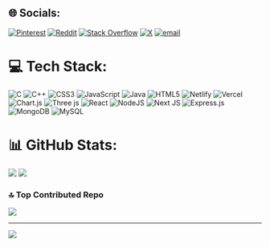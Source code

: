 
## 🌐 Socials:
[![Pinterest](https://img.shields.io/badge/Pinterest-%23E60023.svg?logo=Pinterest&logoColor=white)](https://pinterest.com/gunjit15) [![Reddit](https://img.shields.io/badge/Reddit-%23FF4500.svg?logo=Reddit&logoColor=white)](https://reddit.com/user/Firm-Adagio4759) [![Stack Overflow](https://img.shields.io/badge/-Stackoverflow-FE7A16?logo=stack-overflow&logoColor=white)](https://stackoverflow.com/users/30596122) [![X](https://img.shields.io/badge/X-black.svg?logo=X&logoColor=white)](https://x.com/__Gunjit) [![email](https://img.shields.io/badge/Email-D14836?logo=gmail&logoColor=white)](mailto:gunjit15@gmail.com) 

# 💻 Tech Stack:
![C](https://img.shields.io/badge/c-%2300599C.svg?style=for-the-badge&logo=c&logoColor=white) ![C++](https://img.shields.io/badge/c++-%2300599C.svg?style=for-the-badge&logo=c%2B%2B&logoColor=white) ![CSS3](https://img.shields.io/badge/css3-%231572B6.svg?style=for-the-badge&logo=css3&logoColor=white) ![JavaScript](https://img.shields.io/badge/javascript-%23323330.svg?style=for-the-badge&logo=javascript&logoColor=%23F7DF1E) ![Java](https://img.shields.io/badge/java-%23ED8B00.svg?style=for-the-badge&logo=openjdk&logoColor=white) ![HTML5](https://img.shields.io/badge/html5-%23E34F26.svg?style=for-the-badge&logo=html5&logoColor=white) ![Netlify](https://img.shields.io/badge/netlify-%23000000.svg?style=for-the-badge&logo=netlify&logoColor=#00C7B7) ![Vercel](https://img.shields.io/badge/vercel-%23000000.svg?style=for-the-badge&logo=vercel&logoColor=white) ![Chart.js](https://img.shields.io/badge/chart.js-F5788D.svg?style=for-the-badge&logo=chart.js&logoColor=white) ![Three js](https://img.shields.io/badge/threejs-black?style=for-the-badge&logo=three.js&logoColor=white) ![React](https://img.shields.io/badge/react-%2320232a.svg?style=for-the-badge&logo=react&logoColor=%2361DAFB) ![NodeJS](https://img.shields.io/badge/node.js-6DA55F?style=for-the-badge&logo=node.js&logoColor=white) ![Next JS](https://img.shields.io/badge/Next-black?style=for-the-badge&logo=next.js&logoColor=white) ![Express.js](https://img.shields.io/badge/express.js-%23404d59.svg?style=for-the-badge&logo=express&logoColor=%2361DAFB) ![MongoDB](https://img.shields.io/badge/MongoDB-%234ea94b.svg?style=for-the-badge&logo=mongodb&logoColor=white) ![MySQL](https://img.shields.io/badge/mysql-4479A1.svg?style=for-the-badge&logo=mysql&logoColor=white)
# 📊 GitHub Stats:
![](https://github-readme-stats.vercel.app/api?username=snowleaopardxt&theme=dark&hide_border=true&include_all_commits=false&count_private=false)
![](https://nirzak-streak-stats.vercel.app/?user=snowleaopardxt&theme=dark&hide_border=true)

### 🔝 Top Contributed Repo
![](https://github-contributor-stats.vercel.app/api?username=snowleaopardxt&limit=5&theme=dark&combine_all_yearly_contributions=true)


---
[![](https://visitcount.itsvg.in/api?id=snowleaopardxt&icon=0&color=0)](https://visitcount.itsvg.in)


<!-- Proudly created with GPRM ( https://gprm.itsvg.in ) -->
